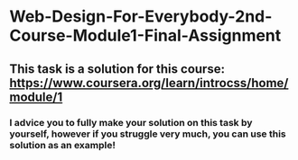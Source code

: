 # Web-Design-For-Everybody-2nd-Course-Module1-Final-Assignment
## This task is a solution for this course: https://www.coursera.org/learn/introcss/home/module/1
### I advice you to fully make your solution on this task by yourself, however if you struggle very much, you can use this solution as an example!
